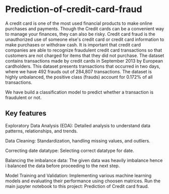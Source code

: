 # Prediction-of-credit-card-fraud
A credit card is one of the most used financial products to make online purchases and payments. Though the Credit cards can be a convenient way to manage your finances, they can also be risky. Credit card fraud is the unauthorized use of someone else's credit card or credit card information to make purchases or withdraw cash. It is important that credit card companies are able to recognize fraudulent credit card transactions so that customers are not charged for items that they did not purchase. The dataset contains transactions made by credit cards in September 2013 by European cardholders. This dataset presents transactions that occurred in two days, where we have 492 frauds out of 284,807 transactions. The dataset is highly unbalanced, the positive class (frauds) account for 0.172% of all transactions.

We have build a classification model to predict whether a transaction is fraudulent or not.

## Key features
Exploratory Data Analysis (EDA): Detailed analysis to understand data patterns, relationships, and trends.

Data Cleaning: Standardization, handling missing values, and outliers.

Correcting date datatype: Selecting correct datatype for date.

Balancing the imbalance data: The given data was heavily imbalance hence i balanced the data before proceeding to the next step.

Model Training and Validation: Implementing various machine learning models and evaluating their performance using choosen matrices.
Run the main jupyter notebook to this project: Prediction of Credit card fraud.
